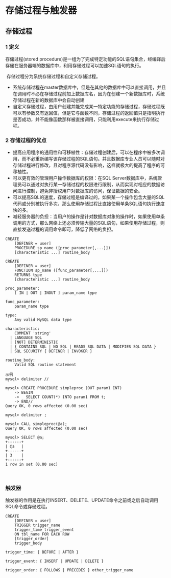 # 存储过程与触发器

## 存储过程

### 1 定义

存储过程(stored procedure)是一组为了完成特定功能的SQL语句集合，经编译后存储在服务器端的数据库中，利用存储过程可以加速SQL语句的执行。

​      存储过程分为系统存储过程和自定义存储过程。

- 系统存储过程在master数据库中，但是在其他的数据库中可以直接调用，并且在调用时不必在存储过程前加上数据库名，因为在创建一个新数据库时，系统存储过程在新的数据库中会自动创建
- 自定义存储过程，由用户创建并能完成某一特定功能的存储过程，存储过程既可以有参数又有返回值，但是它与函数不同，存储过程的返回值只是指明执行是否成功，并不能像函数那样被直接调用，只能利用execute来执行存储过程。

### 2 存储过程的优点 

- 提高应用程序的通用性和可移植性：存储过程创建后，可以在程序中被多次调用，而不必重新编写该存储过程的SQL语句。并且数据库专业人员可以随时对存储过程进行修改，且对程序源代码没有影响，这样就极大的提高了程序的可移植性。
- 可以更有效的管理用户操作数据库的权限：在SQL Server数据库中，系统管理员可以通过对执行某一存储过程的权限进行限制，从而实现对相应的数据访问进行控制，避免非授权用户对数据库的访问，保证数据的安全。
- 可以提高SQL的速度，存储过程是编译过的，如果某一个操作包含大量的SQL代码或分别被执行多次，那么使用存储过程比直接使用单条SQL语句执行速度快的多。
- 减轻服务器的负担：当用户的操作是针对数据库对象的操作时，如果使用单条调用的方式，那么网络上还必须传输大量的SQL语句，如果使用存储过程，则直接发送过程的调用命令即可，降低了网络的负担。

```
CREATE
    [DEFINER = user]
    PROCEDURE sp_name ([proc_parameter[,...]])
    [characteristic ...] routine_body

CREATE
    [DEFINER = user]
    FUNCTION sp_name ([func_parameter[,...]])
    RETURNS type
    [characteristic ...] routine_body

proc_parameter:
    [ IN | OUT | INOUT ] param_name type

func_parameter:
    param_name type

type:
    Any valid MySQL data type

characteristic:
    COMMENT 'string'
  | LANGUAGE SQL
  | [NOT] DETERMINISTIC
  | { CONTAINS SQL | NO SQL | READS SQL DATA | MODIFIES SQL DATA }
  | SQL SECURITY { DEFINER | INVOKER }

routine_body:
    Valid SQL routine statement
    
示例
mysql> delimiter //

mysql> CREATE PROCEDURE simpleproc (OUT param1 INT)
    -> BEGIN
    ->   SELECT COUNT(*) INTO param1 FROM t;
    -> END//
Query OK, 0 rows affected (0.00 sec)

mysql> delimiter ;

mysql> CALL simpleproc(@a);
Query OK, 0 rows affected (0.00 sec)

mysql> SELECT @a;
+------+
| @a   |
+------+
| 3    |
+------+
1 row in set (0.00 sec)
```

<br>

### 触发器

触发器的作用是在执行INSERT、DELETE、UPDATE命令之前或之后自动调用SQL命令或存储过程。

```
CREATE
    [DEFINER = user]
    TRIGGER trigger_name
    trigger_time trigger_event
    ON tbl_name FOR EACH ROW
    [trigger_order]
    trigger_body

trigger_time: { BEFORE | AFTER }

trigger_event: { INSERT | UPDATE | DELETE }

trigger_order: { FOLLOWS | PRECEDES } other_trigger_name
```

